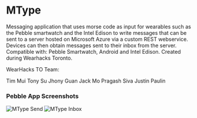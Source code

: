 # MType
Messaging application that uses morse code as input for wearables such as the Pebble smartwatch and the Intel Edison to write messages that can be sent to a server hosted on Microsoft Azure via a custom REST webservice. Devices can then obtain messages sent to their inbox from the server. Compatible with: Pebble Smartwatch, Android and Intel Edison. Created during Wearhacks Toronto.

WearHacks TO Team:

Tim Mui
Tony Su
Jhony Guan
Jack Mo
Pragash Siva
Justin Paulin

<h3>Pebble App Screenshots</h3>
<img src='http://timmui.me/img/other/mtype/send.png' alt='MType Send'>
<img src='http://timmui.me/img/other/mtype/inbox.png' alt='MType Inbox'>
